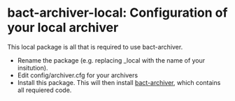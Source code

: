 # bact-archiver-local: Configuration of your local archiver

This local package is all that is required to use bact-archiver.

* Rename the package (e.g. replacing _local with the name of your insitution).
* Edit config/archiver.cfg for your archivers
* Install this package. This will then install
  [bact-archiver](https://github.com/hz-b/bact-archiver), which contains
  all requiered code.
